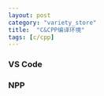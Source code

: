 ```yaml
---
layout: post
category: "variety_store"
title:  "C&CPP编译环境"
tags: [c/cpp]
---
```

### VS Code

### NPP


